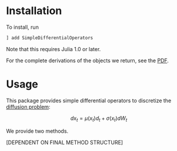 Installation
==============

To install, run
```julia
] add SimpleDifferentialOperators
```

Note that this requires Julia 1.0 or later.

For the complete derivations of the objects we return, see the [PDF](../tex/derivation.pdf).

Usage
==========

This package provides simple differential operators to discretize the [diffusion problem](www.princeton.edu/~moll/HACTproject/option_simple.pdf):

```math
d x_t = \mu(x_t) d_t + \sigma(x_t)d W_t
```

We provide two methods.

[DEPENDENT ON FINAL METHOD STRUCTURE]
